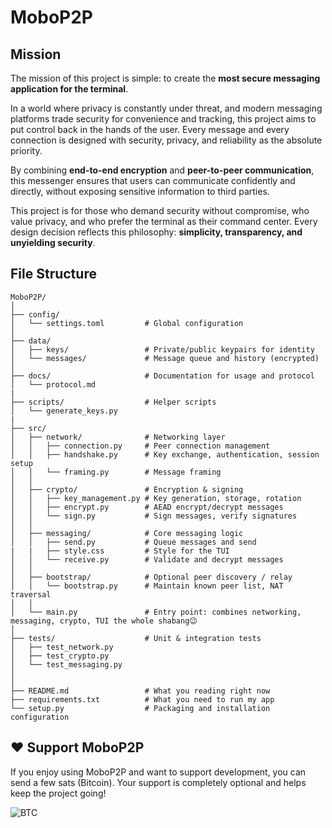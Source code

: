 # MoboP2P

## Mission

The mission of this project is simple: to create the **most secure messaging application for the terminal**.  

In a world where privacy is constantly under threat, and modern messaging platforms trade security for convenience and tracking, this project aims to put control back in the hands of the user. Every message and every connection is designed with security, privacy, and reliability as the absolute priority.  

By combining **end-to-end encryption** and **peer-to-peer communication**, this messenger ensures that users can communicate confidently and directly, without exposing sensitive information to third parties.  

This project is for those who demand security without compromise, who value privacy, and who prefer the terminal as their command center. Every design decision reflects this philosophy: **simplicity, transparency, and unyielding security**.

## File Structure

```
MoboP2P/
│
├── config/
│   └── settings.toml         # Global configuration
│
├── data/
│   ├── keys/                 # Private/public keypairs for identity
│   └── messages/             # Message queue and history (encrypted)
│
├── docs/                     # Documentation for usage and protocol
│   └── protocol.md
|
├── scripts/                  # Helper scripts
│   └── generate_keys.py
|
├── src/
│   ├── network/              # Networking layer
│   │   ├── connection.py     # Peer connection management
│   │   ├── handshake.py      # Key exchange, authentication, session setup
│   │   └── framing.py        # Message framing
│   │
│   ├── crypto/               # Encryption & signing
│   │   ├── key_management.py # Key generation, storage, rotation
│   │   ├── encrypt.py        # AEAD encrypt/decrypt messages
│   │   └── sign.py           # Sign messages, verify signatures
│   │
│   ├── messaging/            # Core messaging logic
│   │   ├── send.py           # Queue messages and send
|   |   ├── style.css         # Style for the TUI
│   │   └── receive.py        # Validate and decrypt messages
│   │
│   ├── bootstrap/            # Optional peer discovery / relay
│   │   └── bootstrap.py      # Maintain known peer list, NAT traversal
│   │
│   └── main.py               # Entry point: combines networking, messaging, crypto, TUI the whole shabang😉
│
├── tests/                    # Unit & integration tests
│   ├── test_network.py
│   ├── test_crypto.py
│   └── test_messaging.py
│
│
├── README.md                 # What you reading right now
├── requirements.txt          # What you need to run my app
└── setup.py                  # Packaging and installation configuration
```


## ❤️ Support MoboP2P

If you enjoy using MoboP2P and want to support development, you can send a few sats (Bitcoin). Your support is completely optional and helps keep the project going!

![BTC](https://github.com/user-attachments/assets/cdb814cb-acef-4af1-8699-09bcedba4b11)
